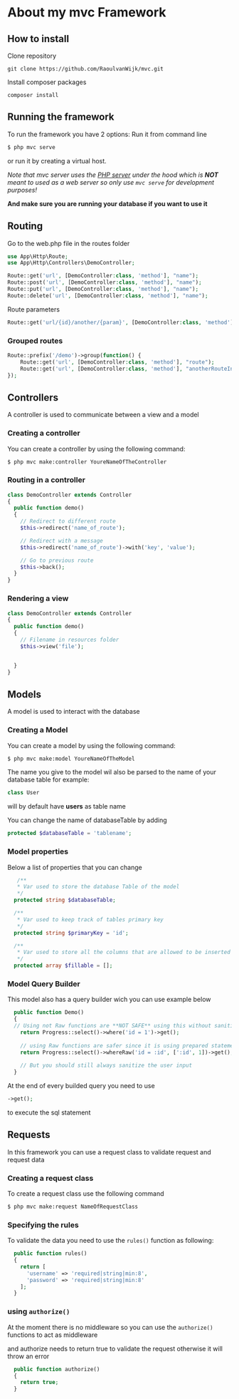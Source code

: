 # About my mvc Framework



## How to install

Clone repository

```git
git clone https://github.com/RaoulvanWijk/mvc.git
```

Install composer packages

```
composer install
```

## Running the framework
To run the framework you have 2 options:
Run it from command line
```bash
$ php mvc serve
```
or run it by creating a virtual host.

*Note that mvc server uses the [PHP server](https://www.php.net/manual/en/features.commandline.webserver.php) under the hood which is **NOT** meant to used as a web server so only use `mvc serve` for development purposes!*

**And make sure you are running your database if you want to use it**


## Routing
Go to the web.php file in the routes folder
```php
use App\Http\Route;
use App\Http\Controllers\DemoController;

Route::get('url', [DemoController:class, 'method'], "name");
Route::post('url', [DemoController:class, 'method'], "name");
Route::put('url', [DemoController:class, 'method'], "name");
Route::delete('url', [DemoController:class, 'method'], "name");
```

Route parameters
```php
Route::get('url/{id}/another/{param}', [DemoController:class, 'method'], "name");
```

### Grouped routes
```php
Route::prefix('/demo')->group(function() {
  	Route::get('url', [DemoController:class, 'method'], "route");
    Route::get('url', [DemoController:class, 'method'], "anotherRouteInGroup");
});
```

## Controllers
A controller is used to communicate between a view and a model

### Creating a controller
You can create a controller by using the following command:
```bash
$ php mvc make:controller YoureNameOfTheController
```

### Routing in a controller

```php
class DemoController extends Controller
{
  public function demo()
  {
    // Redirect to different route
    $this->redirect('name_of_route');

    // Redirect with a message
    $this->redirect('name_of_route')->with('key', 'value');

    // Go to previous route
    $this->back();
  }
}
```

### Rendering a view
```php
class DemoController extends Controller
{
  public function demo()
  {
    // Filename in resources folder
    $this->view('file');


  }
}
```

## Models
A model is used to interact with the database

### Creating a Model
You can create a model by using the following command:
```bash
$ php mvc make:model YoureNameOfTheModel
```
The name you give to the model wil also be parsed to the name of your database table
for example: 
```php
class User
```
will by default have **users** as table name

You can change the name of databaseTable by adding
```php
protected $databaseTable = 'tablename';
```

### Model properties

Below a list of properties that you can change
```php
   /**
   * Var used to store the database Table of the model
   */
  protected string $databaseTable;

  /**
   * Var used to keep track of tables primary key
   */
  protected string $primaryKey = 'id';

  /**
   * Var used to store all the columns that are allowed to be inserted
   */
  protected array $fillable = [];
```

### Model Query Builder
This model also has a query builder wich you can use
example below

```php
  public function Demo()
  {
  // Using not Raw functions are **NOT SAFE** using this without sanitizing the user input is not recommended
    return Progress::select()->where('id = 1')->get();
    
    // using Raw functions are safer since it is using prepared statements with binding
    return Progress::select()->whereRaw('id = :id', [':id', 1])->get();
    
    // But you should still always sanitize the user input
  }
```

At the end of every builded query you need to use
```php
->get();
```
to execute the sql statement

## Requests
In this framework you can use a request class to validate request and request data

### Creating a request class
To create a request class use the following command
```bash
$ php mvc make:request NameOfRequestClass
```

### Specifying the rules
To validate the data you need to use the `rules()` function as following:

```php
  public function rules()
  {
    return [
      'username' => 'required|string|min:8',
      'password' => 'required|string|min:8'
    ];
  }
```

### using `authorize()`

At the moment there is no middleware so you can use the `authorize()` functions to act as middleware

and authorize needs to return true to validate the request otherwise it will throw an error
```php
  public function authorize()
  {
    return true;
  }
```
